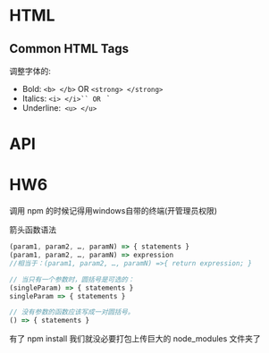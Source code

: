 # HTML

## Common HTML Tags

调整字体的:

- Bold: `<b> </b>` OR `<strong> </strong>`
- Italics: `<i> </i>`` OR `<em> </em>`
- Underline:` <u> </u>`

# API



# HW6

调用 npm 的时候记得用windows自带的终端(开管理员权限)

箭头函数语法

```javascript
(param1, param2, …, paramN) => { statements }
(param1, param2, …, paramN) => expression
//相当于：(param1, param2, …, paramN) =>{ return expression; }

// 当只有一个参数时，圆括号是可选的：
(singleParam) => { statements }
singleParam => { statements }

// 没有参数的函数应该写成一对圆括号。
() => { statements }
```

有了 npm install 我们就没必要打包上传巨大的 node_modules 文件夹了
